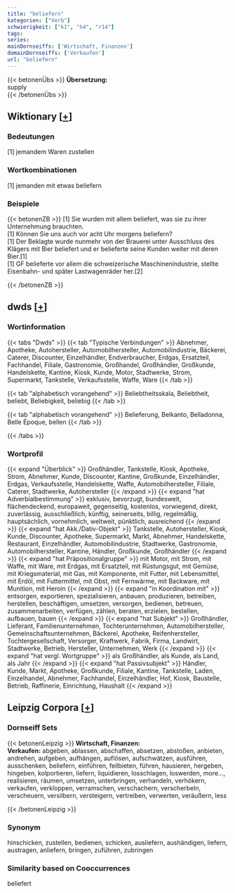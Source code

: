 ```yaml
---
title: "beliefern"
kategorien: ["Verb"]
schwierigkeit: ["k1", "h4", "r14"]
tags:
series:
mainDornseiffs: ['Wirtschaft, Finanzen']
domainDornseiffs: ['Verkaufen']
url: "beliefern"
---
```


{{< betonenÜbs >}}
**Übersetzung:**  
supply  
{{< /betonenÜbs >}}

## Wiktionary [[+](https://de.wiktionary.org/wiki/beliefern)]

### Bedeutungen
[1] jemandem Waren zustellen  

### Wortkombinationen
[1] jemanden mit etwas beliefern  

### Beispiele
{{< betonenZB >}}
[1] Sie wurden mit allem beliefert, was sie zu ihrer Unternehmung brauchten.  
[1] Können Sie uns auch vor acht Uhr morgens beliefern?  
[1] Der Beklagte wurde nunmehr von der Brauerei unter Ausschluss des Klägers mit Bier beliefert und er belieferte seine Kunden weiter mit deren Bier.[1]  
[1] GF belieferte vor allem die schweizerische Maschinenindustrie, stellte Eisenbahn- und später Lastwagenräder her.[2]  

{{< /betonenZB >}}


## dwds [[+](https://www.dwds.de/wb/beliefern)]

### Wortinformation
{{< tabs "Dwds" >}}
{{< tab "Typische Verbindungen" >}}
Abnehmer, Apotheke, Autohersteller, Automobilhersteller, Automobilindustrie, Bäckerei, Caterer, Discounter, Einzelhändler, Endverbraucher, Erdgas, Ersatzteil, Fachhandel, Filiale, Gastronomie, Großhandel, Großhändler, Großkunde, Handelskette, Kantine, Kiosk, Kunde, Motor, Stadtwerke, Strom, Supermarkt, Tankstelle, Verkaufsstelle, Waffe, Ware
{{< /tab >}}

{{< tab "alphabetisch vorangehend" >}}
Beliebtheitsskala, Beliebtheit, beliebt, Beliebigkeit, beliebig
{{< /tab >}}

{{< tab "alphabetisch vorangehend" >}}
Belieferung, Belkanto, Belladonna, Belle Époque, bellen
{{< /tab >}}

{{< /tabs >}}

### Wortprofil
{{< expand "Überblick" >}} Großhändler, Tankstelle, Kiosk, Apotheke, Strom, Abnehmer, Kunde, Discounter, Kantine, Großkunde, Einzelhändler, Erdgas, Verkaufsstelle, Handelskette, Waffe, Automobilhersteller, Filiale, Caterer, Stadtwerke, Autohersteller {{< /expand >}}
{{< expand "hat Adverbialbestimmung" >}} exklusiv, bevorzugt, bundesweit, flächendeckend, europaweit, gegenseitig, kostenlos, vorwiegend, direkt, zuverlässig, ausschließlich, künftig, seinerseits, billig, regelmäßig, hauptsächlich, vornehmlich, weltweit, pünktlich, ausreichend {{< /expand >}}
{{< expand "hat Akk./Dativ-Objekt" >}} Tankstelle, Autohersteller, Kiosk, Kunde, Discounter, Apotheke, Supermarkt, Markt, Abnehmer, Handelskette, Restaurant, Einzelhändler, Automobilindustrie, Stadtwerke, Gastronomie, Automobilhersteller, Kantine, Händler, Großkunde, Großhändler {{< /expand >}}
{{< expand "hat Präpositionalgruppe" >}} mit Motor, mit Strom, mit Waffe, mit Ware, mit Erdgas, mit Ersatzteil, mit Rüstungsgut, mit Gemüse, mit Kriegsmaterial, mit Gas, mit Komponente, mit Futter, mit Lebensmittel, mit Erdöl, mit Futtermittel, mit Obst, mit Fernwärme, mit Backware, mit Munition, mit Heroin {{< /expand >}}
{{< expand "in Koordination mit" >}} entsorgen, exportieren, spezialisieren, anbauen, produzieren, betreiben, herstellen, beschäftigen, umsetzen, versorgen, bedienen, betreuen, zusammenarbeiten, verfügen, zählen, beraten, erzielen, bestellen, aufbauen, bauen {{< /expand >}}
{{< expand "hat Subjekt" >}} Großhändler, Lieferant, Familienunternehmen, Tochterunternehmen, Automobilhersteller, Gemeinschaftsunternehmen, Bäckerei, Apotheke, Reifenhersteller, Tochtergesellschaft, Versorger, Kraftwerk, Fabrik, Firma, Landwirt, Stadtwerke, Betrieb, Hersteller, Unternehmen, Werk {{< /expand >}}
{{< expand "hat vergl. Wortgruppe" >}} als Großhändler, als Kunde, als Land, als Jahr {{< /expand >}}
{{< expand "hat Passivsubjekt" >}} Händler, Kunde, Markt, Apotheke, Großkunde, Filiale, Kantine, Tankstelle, Laden, Einzelhandel, Abnehmer, Fachhandel, Einzelhändler, Hof, Kiosk, Baustelle, Betrieb, Raffinerie, Einrichtung, Haushalt {{< /expand >}}

## Leipzig Corpora [[+](https://corpora.uni-leipzig.de/en/res?word=beliefern&corpusId=deu_newscrawl-public_2018)]

### Dornseiff Sets
{{< betonenLeipzig >}}
**Wirtschaft, Finanzen:**  
**Verkaufen:** abgeben, ablassen, abschaffen, absetzen, abstoßen, anbieten, andrehen, aufgeben, aufhängen, auflösen, aufschwätzen, ausführen, ausschenken, beliefern, einführen, feilbieten, führen, hausieren, hergeben, hingeben, kolportieren, liefern, liquidieren, losschlagen, loswerden, more..., realisieren, räumen, umsetzen, unterbringen, verhandeln, verhökern, verkaufen, verkloppen, verramschen, verschachern, verscherbeln, verscheuern, versilbern, versteigern, vertreiben, verwerten, veräußern, less  

{{< /betonenLeipzig >}}

### Synonym
hinschicken, zustellen, bedienen, schicken, ausliefern, aushändigen, liefern, austragen, anliefern, bringen, zuführen, zubringen


### Similarity based on Cooccurrences
beliefert

